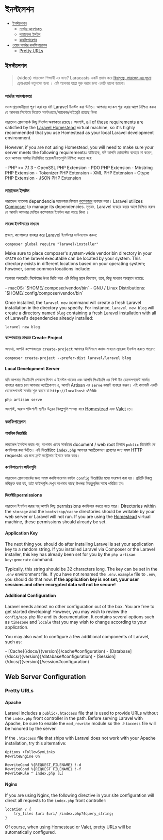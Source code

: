# ইনস্টলেশন

- [ইনস্টলেশন](#installation)
    - [সার্ভার আবশ্যকতা](#server-requirements)
    - [লারাভেল ইন্সটল](#installing-laravel)
    - [কনফিগারেশন](#configuration)
- [ওয়েব সার্ভার কনফিগারেশন](#web-server-configuration)
    - [Pretty URLs](#pretty-urls)

<a name="installation"></a>
## ইনস্টলেশন

> {video}  লারাভেল  শিক্ষার্থী এর জন্য? Laracasts একটি প্রদান করে [বিনামূল্যে, লারাভেল এর সূচনা ](http://laravelfromscratch.com) ফ্রেমওয়ার্ক নতুনদের জন্য । এটি আপনার যাত্রা শুরু করার জন্য একটি ভালো জায়গা।

<a name="server-requirements"></a>
### সার্ভার আবশ্যকতা
সমস্ত প্রয়োজনীয়তা পূরণ করা হয় যদি Laravel ইনস্টল করা উচিত। আপনার জ্যাকল শুরু করার আগে নিশ্চিত করুন যে আপনার সিস্টেমে নিম্নোক্ত সফটওয়্যার/প্যাকেজ/লাইব্রেরি রয়েছে কিনা 

লারাভেল ফ্রেমওয়ার্ক কিছু সিস্টেম অবশকতা রয়েছে। অবশ্যই,  all of these requirements are satisfied by the [Laravel Homestead](/docs/{{version}}/homestead) virtual machine, so it's highly recommended that you use Homestead as your local Laravel development environment.

However, if you are not using Homestead, you will need to make sure your server meets the following requirements:
যাইহোক, যদি আপনি হোমস্টেড ব্যবহার না করেন, তবে আপনার সার্ভার নিম্নলিখিত প্রয়োজনীয়তাগুলি নিশ্চিত করতে হবে:

<div class="content-list" markdown="1">
- PHP >= 7.1.3
- OpenSSL PHP Extension
- PDO PHP Extension
- Mbstring PHP Extension
- Tokenizer PHP Extension
- XML PHP Extension
- Ctype PHP Extension
- JSON PHP Extension
</div>

<a name="installing-laravel"></a>
### লারাভেল ইন্সটল
লারাভেল প্যাকেজ dependencie  ম্যানেজার হিসাবে [কম্পোজার](https://getcomposer.org) ব্যবহার করে। 
Laravel utilizes [Composer](https://getcomposer.org) to manage its dependencies. সুতরাং, Laravel ব্যবহার করার আগে নিশ্চিত করুন যে আপনি আপনার মেশিনে কম্পোজার ইনস্টল করা আছে কিনা ।

#### লারেজ ইনস্টলারের মাধ্যমে

প্রথমে, কম্পোজার ব্যবহার করে Laravel ইনস্টলার ডাউনলোড করুন:

    composer global require "laravel/installer"

Make sure to place composer's system-wide vendor bin directory in your `$PATH` so the laravel executable can be located by your system. This directory exists in different locations based on your operating system; however, some common locations include:

আপনার অপারেটিং সিস্টেমের উপর ভিত্তি করে এটি বিভিন্ন স্থানে বিদ্যমান; তবে, কিছু সাধারণ অবস্থানে রয়েছে:

<div class="content-list" markdown="1">
- macOS: `$HOME/.composer/vendor/bin`
- GNU / Linux Distributions: `$HOME/.config/composer/vendor/bin`
</div>

Once installed, the `laravel new` command will create a fresh Laravel installation in the directory you specify. For instance, `laravel new blog` will create a directory named `blog` containing a fresh Laravel installation with all of Laravel's dependencies already installed:

    laravel new blog

#### কম্পোজারের মাধ্যমে Create-Project

অন্যথা, আপনি কম্পোজারের `create-project` আপনার টার্মিনালে কমান্ড মাধ্যমে ল্যারেজ ইনস্টল করতে পারেন:

    composer create-project --prefer-dist laravel/laravel blog

#### Local Development Server

যদি আপনার পিএইচপি লোকাল মিশন এ ইনস্টল থাকেন এবং আপনি পিএইচপি এর বিল্ট ইন ডেভেলপমেন্ট সার্ভার ব্যবহার করতে চান আপনার অ্যাপ্লিকেশন এ, আপনি Artisan এর `serve` কমান্ট ব্যবহার করুন। এই কমান্ডটি একটি ডেভেলপমেন্ট সার্ভার শুরু করবে যা `http://localhost:8000`:

    php artisan serve


অবশ্যই, আরও শক্তিশালী স্থানীয় উন্নয়ন বিকল্পগুলি পাওয়া যাবে  [Homestead](/docs/{{version}}/homestead) এবং [Valet](/docs/{{version}}/valet) তে। 

<a name="configuration"></a>
### কনফিগারেশন

#### পাবলিক ডিরেক্টরি

লারাভেল ইনস্টল করার পর, আপনার ওয়েব সার্ভারের document / web root হিসাবে `public`  ডিরেক্টরি কে কনফিগার করা উচিত। এই ডিরেক্টরিতে `index.php` আপনার অ্যাপ্লিকেশনে প্রবেশের জন্য সমস্ত HTTP requests এর জন্য ফ্রন্ট কন্ট্রোলার হিসাবে কাজ করে।

#### কনফিগারেশন ফাইলগুলি

লারাভেল ফ্রেমওয়ার্কের জন্য সমস্ত কনফিগারেশন ফাইল `config` ডিরেক্টরির মধ্যে সংরক্ষণ করা হয়। প্রতিটি বিকল্প নথিভুক্ত করা হয়, তাই ফাইলগুলি দেখুন আপনার কাছে উপলব্ধ বিকল্পগুলির সাথে পরিচিত হন।

#### ডিরেক্টরি permissions

লারাভেল ইনস্টল করার পর,আপনি কিছু permissions কনফিগার করতে হতে পারে।  Directories within the `storage` and the `bootstrap/cache` directories should be writable by your web server or Laravel will not run. If you are using the [Homestead](/docs/{{version}}/homestead) virtual machine, these permissions should already be set.

#### Application Key

The next thing you should do after installing Laravel is set your application key to a random string. If you installed Laravel via Composer or the Laravel installer, this key has already been set for you by the `php artisan key:generate` command.

Typically, this string should be 32 characters long. The key can be set in the `.env` environment file. If you have not renamed the `.env.example` file to `.env`, you should do that now. **If the application key is not set, your user sessions and other encrypted data will not be secure!**

#### Additional Configuration

Laravel needs almost no other configuration out of the box. You are free to get started developing! However, you may wish to review the `config/app.php` file and its documentation. It contains several options such as `timezone` and `locale` that you may wish to change according to your application.

You may also want to configure a few additional components of Laravel, such as:

<div class="content-list" markdown="1">
- [Cache](/docs/{{version}}/cache#configuration)
- [Database](/docs/{{version}}/database#configuration)
- [Session](/docs/{{version}}/session#configuration)
</div>

<a name="web-server-configuration"></a>
## Web Server Configuration

<a name="pretty-urls"></a>
### Pretty URLs

#### Apache

Laravel includes a `public/.htaccess` file that is used to provide URLs without the `index.php` front controller in the path. Before serving Laravel with Apache, be sure to enable the `mod_rewrite` module so the `.htaccess` file will be honored by the server.

If the `.htaccess` file that ships with Laravel does not work with your Apache installation, try this alternative:

    Options +FollowSymLinks
    RewriteEngine On

    RewriteCond %{REQUEST_FILENAME} !-d
    RewriteCond %{REQUEST_FILENAME} !-f
    RewriteRule ^ index.php [L]

#### Nginx

If you are using Nginx, the following directive in your site configuration will direct all requests to the `index.php` front controller:

    location / {
        try_files $uri $uri/ /index.php?$query_string;
    }

Of course, when using [Homestead](/docs/{{version}}/homestead) or [Valet](/docs/{{version}}/valet), pretty URLs will be automatically configured.
